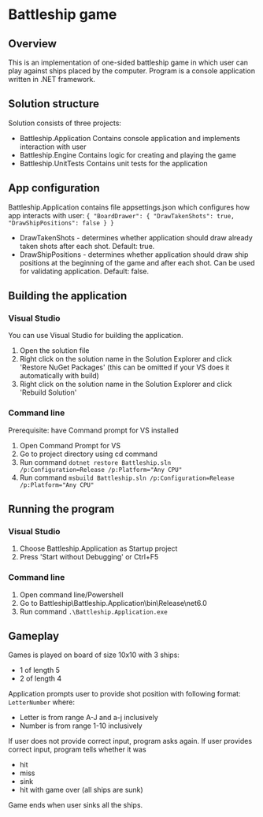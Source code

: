# Battleship game

## Overview

This is an implementation of one-sided battleship game in which user can play against ships placed by the computer.
Program is a console application written in .NET framework.

## Solution structure

Solution consists of three projects:
- Battleship.Application
    Contains console application and implements interaction with user
- Battleship.Engine
    Contains logic for creating and playing the game
- Battleship.UnitTests
    Contains unit tests for the application

## App configuration
Battleship.Application contains file appsettings.json which configures how app interacts with user:
`{
  "BoardDrawer": {
    "DrawTakenShots": true,
    "DrawShipPositions": false
  }
}`

- DrawTakenShots - determines whether application should draw already taken shots after each shot. Default: true.
- DrawShipPositions - determines whether application should draw ship positions at the beginning of the game and after each shot. Can be used for validating application. Default: false.


## Building the application

### Visual Studio

You can use Visual Studio for building the application.

1. Open the solution file
1. Right click on the solution name in the Solution Explorer and click 'Restore NuGet Packages' (this can be omitted if your VS does it automatically with build)
1. Right click on the solution name in the Solution Explorer and click 'Rebuild Solution'

### Command line

Prerequisite: have Command prompt for VS installed

1. Open Command Prompt for VS
1. Go to project directory using cd command
1. Run command
`dotnet restore Battleship.sln /p:Configuration=Release /p:Platform="Any CPU"`
1. Run command
`msbuild Battleship.sln /p:Configuration=Release /p:Platform="Any CPU"  `

## Running the program

### Visual Studio
1. Choose Battleship.Application as Startup project
1. Press 'Start without Debugging' or Ctrl+F5

### Command line
1. Open command line/Powershell
2. Go to Battleship\Battleship.Application\bin\Release\net6.0
3. Run command
`.\Battleship.Application.exe`

## Gameplay

Games is played on board of size 10x10 with 3 ships:
- 1 of length 5
- 2 of length 4

Application prompts user to provide shot position with following format:
`LetterNumber` where:
- Letter is from range A-J and a-j inclusively
- Number is from range 1-10 inclusively


If user does not provide correct input, program asks again.
If user provides correct input, program tells whether it was
- hit
- miss
- sink
- hit with game over (all ships are sunk)

Game ends when user sinks all the ships.